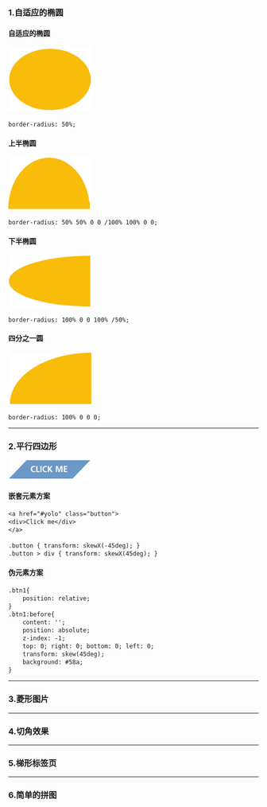 ### 1.自适应的椭圆
#### 自适应的椭圆
<img src="imgs/001.png">
	
	border-radius: 50%;

#### 上半椭圆
<img src="imgs/002.png">

	border-radius: 50% 50% 0 0 /100% 100% 0 0;

#### 下半椭圆
<img src="imgs/003.png">
	
	border-radius: 100% 0 0 100% /50%;

#### 四分之一圆
<img src="imgs/004.png">

	border-radius: 100% 0 0 0;

----------

### 2.平行四边形
<img src="imgs/005.png">

#### 嵌套元素方案

	<a href="#yolo" class="button">
	<div>Click me</div>
	</a>

	.button { transform: skewX(-45deg); }
	.button > div { transform: skewX(45deg); }

#### 伪元素方案
	.btn1{
		position: relative;
	}
	.btn1:before{
		content: '';
		position: absolute;
		z-index: -1;
		top: 0; right: 0; bottom: 0; left: 0;
		transform: skew(45deg);
		background: #58a;
	}

----------

### 3.菱形图片

----------

### 4.切角效果

----------

### 5.梯形标签页

----------

### 6.简单的拼图

